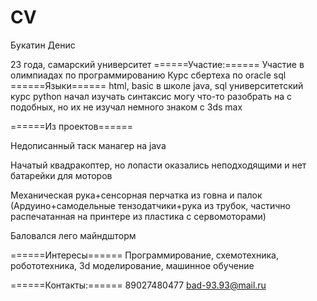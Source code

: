 # CV
Букатин Денис

23 года, самарский университет
======Участие:======
Участие в олимпиадах по программированию
Курс сбертеха по oracle sql
======Языки======
  html, basic в школе
  java, sql университетский курс
  python начал изучать синтаксис
  могу что-то разобрать на с подобных, но их не изучал
 немного знаком с 3ds max

======Из проектов======

  Недописанный таск манагер на java

  Начатый квадракоптер, но лопасти оказались неподходящими и нет батарейки для моторов

  Механическая рука+сенсорная перчатка из говна и палок (Ардуино+самодельные тензодатчики+рука из трубок, частично распечатанная на принтере из пластика с сервомоторами)

Баловался лего майндшторм

======Интересы======
Программирование, схемотехника, робототехника, 3d моделирование, машинное обучение

======Контакты:======
89027480477
bad-93.93@mail.ru
